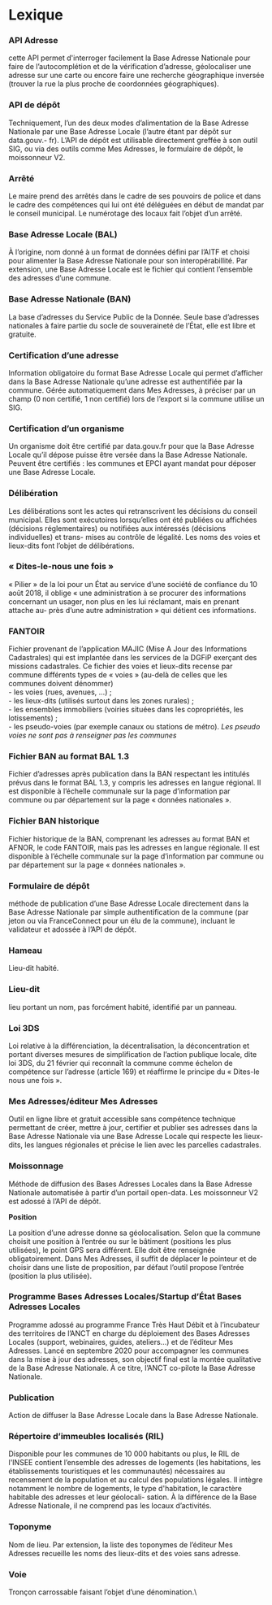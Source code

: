 # Lexique

### API Adresse

cette API permet d'interroger facilement la Base Adresse Nationale pour faire de l’autocomplétion et de la vérification d’adresse, géolocaliser une adresse sur une carte ou encore faire une recherche géographique inversée (trouver la rue la plus proche de coordonnées géographiques).

### API de dépôt&#x20;

Techniquement, l’un des deux modes d’alimentation de la Base Adresse Nationale par une Base Adresse Locale (l’autre étant par dépôt sur data.gouv.- fr). L’API de dépôt est utilisable directement greffée à son outil SIG, ou via des outils comme Mes Adresses, le formulaire de dépôt, le moissonneur V2.

### Arrêté

Le maire prend des arrêtés dans le cadre de ses pouvoirs de police et dans le cadre des compétences qui lui ont été déléguées en début de mandat par le conseil municipal. Le numérotage des locaux fait l’objet d’un arrêté.

### Base Adresse Locale (BAL)&#x20;

À l’origine, nom donné à un format de données défini par l’AITF et choisi pour alimenter la Base Adresse Nationale pour son interopérabillité. Par extension, une Base Adresse Locale est le fichier qui contient l’ensemble des adresses d’une commune.

### Base Adresse Nationale (BAN)

La base d’adresses du Service Public de la Donnée. Seule base d’adresses nationales à faire partie du socle de souveraineté de l’État, elle est libre et gratuite.

### Certification d’une adresse

Information obligatoire du format Base Adresse Locale qui permet d’afficher dans la Base Adresse Nationale qu’une adresse est authentifiée par la commune. Gérée automatiquement dans Mes Adresses, à préciser par un champ (0 non certifié, 1 non certifié) lors de l’export si la commune utilise un SIG.

### Certification d’un organisme

Un organisme doit être certifié par data.gouv.fr pour que la Base Adresse Locale qu’il dépose puisse être versée dans la Base Adresse Nationale. Peuvent être certifiés : les communes et EPCI ayant mandat pour déposer une Base Adresse Locale.

### Délibération

Les délibérations sont les actes qui retranscrivent les décisions du conseil municipal. Elles sont exécutoires lorsqu’elles ont été publiées ou affichées (décisions réglementaires) ou notifiées aux intéressés (décisions individuelles) et trans- mises au contrôle de légalité. Les noms des voies et lieux-dits font l’objet de délibérations.

### « Dites-le-nous une fois »

« Pilier » de la loi pour un État au service d’une société de confiance du 10 août 2018, il oblige « une administration à se procurer des informations concernant un usager, non plus en les lui réclamant, mais en prenant attache au- près d’une autre administration » qui détient ces informations.

### FANTOIR

Fichier provenant de l’application MAJIC (Mise A Jour des Informations Cadastrales) qui est implantée dans les services de la DGFiP exerçant des missions cadastrales. Ce fichier des voies et lieux-dits recense par commune différents types de « voies » (au-delà de celles que les communes doivent dénommer)\
\- les voies (rues, avenues, ...) ;\
\- les lieux-dits (utilisés surtout dans les zones rurales) ;\
\- les ensembles immobiliers (voiries situées dans les copropriétés, les lotissements) ; \
\- les pseudo-voies (par exemple canaux ou stations de métro). _Les pseudo voies ne sont pas à renseigner pas les communes_

### Fichier BAN au format BAL 1.3

Fichier d’adresses après publication dans la BAN respectant les intitulés prévus dans le format BAL 1.3, y compris les adresses en langue régional. Il est disponible à l’échelle communale sur la page d’information par commune ou par département sur la page « données nationales ».

### Fichier BAN historique

Fichier historique de la BAN, comprenant les adresses au format BAN et AFNOR, le code FANTOIR, mais pas les adresses en langue régionale. Il est disponible à l’échelle communale sur la page d’information par commune ou par département sur la page « données nationales ».

### Formulaire de dépôt

méthode de publication d’une Base Adresse Locale directement dans la Base Adresse Nationale par simple authentification de la commune (par jeton ou via FranceConnect pour un élu de la commune), incluant le validateur et adossée à l’API de dépôt.

### Hameau

Lieu-dit habité.

### Lieu-dit

lieu portant un nom, pas forcément habité, identifié par un panneau.

### Loi 3DS

Loi relative à la différenciation, la décentralisation, la déconcentration et portant diverses mesures de simplification de l’action publique locale, dite loi 3DS, du 21 février qui reconnaît la commune comme échelon de compétence sur l’adresse (article 169) et réaffirme le principe du « Dites-le nous une fois ».

### Mes Adresses/éditeur Mes Adresses

Outil en ligne libre et gratuit accessible sans compétence technique permettant de créer, mettre à jour, certifier et publier ses adresses dans la Base Adresse Nationale via une Base Adresse Locale qui respecte les lieux-dits, les langues régionales et précise le lien avec les parcelles cadastrales.

### Moissonnage

Méthode de diffusion des Bases Adresses Locales dans la Base Adresse Nationale automatisée à partir d’un portail open-data. Les moissonneur V2 est adossé à l’API de dépôt.

**Position**

La position d’une adresse donne sa géolocalisation. Selon que la commune choisit une position à l’entrée ou sur le bâtiment (positions les plus utilisées), le point GPS sera différent. Elle doit être renseignée obligatoirement. Dans Mes Adresses, il suffit de déplacer le pointeur et de choisir dans une liste de proposition, par défaut l’outil propose l’entrée (position la plus utilisée).

### Programme Bases Adresses Locales/Startup d’État Bases Adresses Locales

Programme adossé au programme France Très Haut Débit et à l’incubateur des territoires de l’ANCT en charge du déploiement des Bases Adresses Locales (support, webinaires, guides, ateliers...) et de l’éditeur Mes Adresses. Lancé en septembre 2020 pour accompagner les communes dans la mise à jour des adresses, son objectif final est la montée qualitative de la Base Adresse Nationale. À ce titre, l’ANCT co-pilote la Base Adresse Nationale.

### Publication

Action de diffuser la Base Adresse Locale dans la Base Adresse Nationale.

### Répertoire d’immeubles localisés (RIL)

Disponible pour les communes de 10 000 habitants ou plus, le RIL de l'INSEE contient l’ensemble des adresses de logements (les habitations, les établissements touristiques et les communautés) nécessaires au recensement de la population et au calcul des populations légales. Il intègre notamment le nombre de logements, le type d'habitation, le caractère habitable des adresses et leur géolocali- sation. À la différence de la Base Adresse Nationale, il ne comprend pas les locaux d’activités.

### Toponyme

Nom de lieu. Par extension, la liste des toponymes de l’éditeur Mes Adresses recueille les noms des lieux-dits et des voies sans adresse.&#x20;

### Voie

Tronçon carrossable faisant l’objet d’une dénomination.\
